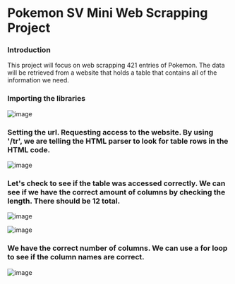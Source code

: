 # Pokemon SV Mini Web Scrapping Project

### Introduction
This project will focus on web scrapping 421 entries of Pokemon. The data will be retrieved from a website that holds a table that contains all of the information we need. 

### Importing the libraries 
![image](https://user-images.githubusercontent.com/115194266/227655084-aa926d8b-1eee-4ba9-b5b8-734a2a7c01de.png)

### Setting the url. Requesting access to the website. By using '/tr', we are telling the HTML parser to look for table rows in the HTML code.
![image](https://user-images.githubusercontent.com/115194266/227655220-006a3503-00d2-40da-8002-084cc58b05e0.png)

### Let's check to see if the table was accessed correctly. We can see if we have the correct amount of columns by checking the length. There should be 12 total.
![image](https://user-images.githubusercontent.com/115194266/227655424-3dcabeba-68ab-4882-a558-4a7f40489123.png)

![image](https://user-images.githubusercontent.com/115194266/227655481-94db4fca-2bba-425f-b130-6854cecc79f4.png)

### We have the correct number of columns. We can use a for loop to see if the column names are correct.
![image](https://user-images.githubusercontent.com/115194266/227655556-c64ebff8-4a89-4742-bf6a-2dd89900b032.png)

###
